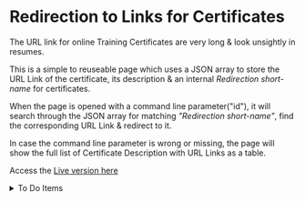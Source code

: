 # Redirection to Links for Certificates

The URL link for online Training Certificates are very long & look unsightly in resumes.

This is a simple to reuseable page which uses a JSON array to store the URL Link of the certificate, its description & an internal _Redirection short-name_ for certificates.

When the page is opened with a command line parameter("id"), it will search through the JSON array for matching _"Redirection short-name"_, find the corresponding URL Link & redirect to it.

In case the command line parameter is wrong or missing, the page will show the full list of Certificate Description with URL Links as a table.

Access the [Live version here](https://arun-ks.github.io/cert/)

<details>
  <summary>To Do Items</summary>
  
- [ ] Usability: Add tool tip to the headers
- [X] Enhancement: Update default page to show full list of certificates
- [ ] Enhanement: Find way to log access attempts
- [X] Usability: Create category-based sections within the table
- [ ] Usability: Allow filtering/search on the table.
- [ ] Usability: Allow sorting on the table.
</details>
